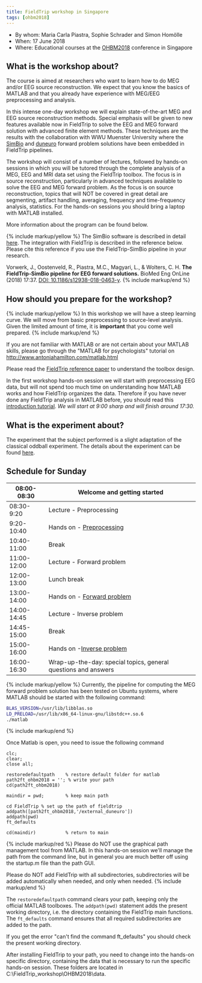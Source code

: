 ```yaml
---
title: FieldTrip workshop in Singapore
tags: [ohbm2018]
---
```


- By whom: Maria Carla Piastra, Sophie Schrader and Simon Homölle
- When: 17 June 2018
- Where: Educational courses at the [OHBM2018](<https://www.humanbrainmapping.org/files/2018/ED/EEG%20and%20MEG(1).pdf>) conference in Singapore

## What is the workshop about?

The course is aimed at researchers who want to learn how to do MEG and/or EEG source reconstruction. We expect that you know the basics of MATLAB and that you already have experience with MEG/EEG preprocessing and analysis.

In this intense one-day workshop we will explain state-of-the-art MEG and EEG source reconstruction methods. Special emphasis will be given to new features available now in FieldTrip to solve the EEG and MEG forward solution with advanced finite element methods. These techniques are the results with the collaboration with WWU Muenster University where the [SimBio](https://www.mrt.uni-jena.de/simbio/index.php/Main_Page#Welcome) and [duneuro](http://duneuro.org/) forward problem solutions have been embedded in FieldTrip pipelines.

The workshop will consist of a number of lectures, followed by hands-on sessions in which you will be tutored through the complete analysis of a MEG, EEG and MRI data set using the FieldTrip toolbox. The focus is in source reconstruction, particularly in advanced techniques available to solve the EEG and MEG forward problem. As the focus is on source reconstruction, topics that will NOT be covered in great detail are segmenting, artifact handling, averaging, frequency and time-frequency analysis, statistics. For the hands-on sessions you should bring a laptop with MATLAB installed.

More information about the program can be found below.

{% include markup/yellow %}
The SimBio software is described in detail [here](https://www.mrt.uni-jena.de/simbio/index.php/Main_Page#Welcome). The integration with FieldTrip is described in the reference below. Please cite this reference if you use the FieldTrip-SimBio pipeline in your research.

Vorwerk, J., Oostenveld, R., Piastra, M.C., Magyari, L., & Wolters, C. H. **The FieldTrip‐SimBio pipeline for EEG forward solutions.** BioMed Eng OnLine (2018) 17:37. [DOI: 10.1186/s12938-018-0463-y](https://doi.org/10.1186/s12938-018-0463-y).
{% include markup/end %}

## How should you prepare for the workshop?

{% include markup/yellow %}
In this workshop we will have a steep learning curve. We will move from basic preprocessing to source-level analysis. Given the limited amount of time, it is **important** that you come well prepared.
{% include markup/end %}

If you are not familiar with MATLAB or are not certain about your MATLAB skills, please go through the "MATLAB for psychologists" tutorial on <http://www.antoniahamilton.com/matlab.html>

Please read the [FieldTrip reference paper](http://www.hindawi.com/journals/cin/2011/156869/) to understand the toolbox design.

In the first workshop hands-on session we will start with preprocessing EEG data, but will not spend too much time on understanding how MATLAB works and how FieldTrip organizes the data. Therefore if you have never done any FieldTrip analysis in MATLAB before, you should read this [introduction tutorial](/tutorial/intro/introduction).
_We will start at 9:00 sharp and will finish around 17:30._

## What is the experiment about?

The experiment that the subject performed is a slight adaptation of the classical oddball experiment. The details about the experiment can be found [here](/workshop/natmeg2014/meg_audodd).

## Schedule for Sunday

| 08:00-08:30 | Welcome and getting started                                    |
| ----------- | -------------------------------------------------------------- |
| 08:30-9:20  | Lecture - Preprocessing                                        |
| 9:20-10:40  | Hands on - [Preprocessing](/workshop/ohbm2018/preprocessing)   |
| 10:40-11:00 | Break                                                          |
| 11:00-12:00 | Lecture - Forward problem                                      |
| 12:00-13:00 | Lunch break                                                    |
| 13:00-14:00 | Hands on - [Forward problem](/workshop/ohbm2018/forward)       |
| 14:00-14:45 | Lecture - Inverse problem                                      |
| 14:45-15:00 | Break                                                          |
| 15:00-16:00 | Hands on -[Inverse problem](/workshop/ohbm2018/inverse)        |
| 16:00-16:30 | Wrap-up-the-day: special topics, general questions and answers |

{% include markup/yellow %}
Currently, the pipeline for computing the MEG forward problem solution has been tested on Ubuntu systems, where MATLAB should be started with the following command:

```bash
BLAS_VERSION=/usr/lib/libblas.so
LD_PRELOAD=/usr/lib/x86_64-linux-gnu/libstdc++.so.6
./matlab
```

{% include markup/end %}

Once Matlab is open, you need to issue the following command

    clc;
    clear;
    close all;

    restoredefaultpath    % restore default folder for matlab
    path2ft_ohbm2018 = ''; % write your path
    cd(path2ft_ohbm2018)

    maindir = pwd;        % keep main path

    cd FieldTrip % set up the path of fieldtrip
    addpath([path2ft_ohbm2018,'/external_duneuro'])
    addpath(pwd)
    ft_defaults

    cd(maindir)           % return to main

{% include markup/red %}
Please do NOT use the graphical path management tool from MATLAB. In this hands-on session we'll manage the path from the command line, but in general you are much better off using the startup.m file than the path GUI.

Please do NOT add FieldTrip with all subdirectories, subdirectories will be added automatically when needed, and only when needed.
{% include markup/end %}

The `restoredefaultpath` command clears your path, keeping only the official MATLAB toolboxes. The `addpath(pwd)` statement adds the present working directory, i.e. the directory containing the FieldTrip main functions. The `ft_defaults` command ensures that all required subdirectories are added to the path.

If you get the error "can't find the command ft_defaults" you should check the present working directory.

After installing FieldTrip to your path, you need to change into the hands-on specific directory, containing the data that is necessary to run the specific hands-on session. These folders are located in C:\\FieldTrip_workshop\\OHBM2018\\data.
